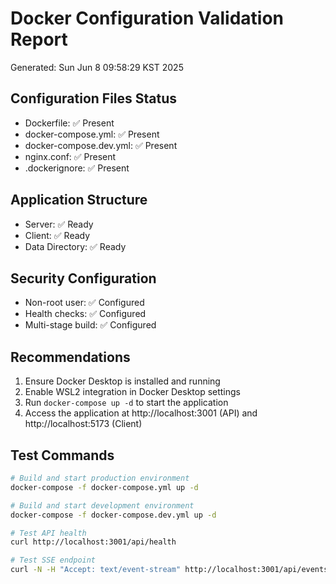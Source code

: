 # Docker Configuration Validation Report

Generated: Sun Jun  8 09:58:29 KST 2025

## Configuration Files Status
- Dockerfile: ✅ Present
- docker-compose.yml: ✅ Present
- docker-compose.dev.yml: ✅ Present
- nginx.conf: ✅ Present
- .dockerignore: ✅ Present

## Application Structure
- Server: ✅ Ready
- Client: ✅ Ready
- Data Directory: ✅ Ready

## Security Configuration
- Non-root user: ✅ Configured
- Health checks: ✅ Configured
- Multi-stage build: ✅ Configured

## Recommendations
1. Ensure Docker Desktop is installed and running
2. Enable WSL2 integration in Docker Desktop settings
3. Run `docker-compose up -d` to start the application
4. Access the application at http://localhost:3001 (API) and http://localhost:5173 (Client)

## Test Commands
```bash
# Build and start production environment
docker-compose -f docker-compose.yml up -d

# Build and start development environment
docker-compose -f docker-compose.dev.yml up -d

# Test API health
curl http://localhost:3001/api/health

# Test SSE endpoint
curl -N -H "Accept: text/event-stream" http://localhost:3001/api/events
```

